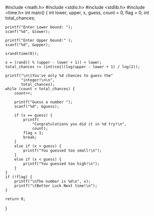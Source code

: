 #include <math.h>
#include <stdio.h>
#include <stdlib.h>
#include <time.h>
int main()
{
    int lower, upper, x, guess, count = 0, flag = 0;
    int total_chances;

    printf("Enter Lower bound: ");
    scanf("%d", &lower);

    printf("Enter Upper bound:" );
    scanf("%d", &upper);

    srand(time(0));

    x = (rand() % (upper - lower + 1)) + lower;
    total_chances r= (int)ceil(log(upper - lower + 1) / log(2));

    printf("\n\tYou've only %d chances to guess the" 
           "integer!\n\n",
           total_chances);
    while (count < total_chances) {
        count++;

        printf("Guess a number ");
        scanf("%d", &guess);

        if (x == guess) {
            printf(
                "Congratulations you did it in %d try!\n",
                count);
            flag = 1;
            break;
        }
        else if (x > guess) {
            printf("You guessed too small!\n");
        }
        else if (x < guess) {
            printf("You guessed too high!\n");
        }
    }
    if (!flag) {
        printf("\nThe number is %d\n", x);
        printf("\tBetter Luck Next time!\n");
    }

    return 0;
}
